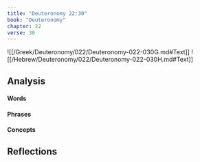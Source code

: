 ```yaml
---
title: "Deuteronomy 22:30"
book: "Deuteronomy"
chapter: 22
verse: 30
---
```

![[/Greek/Deuteronomy/022/Deuteronomy-022-030G.md#Text]]
![[/Hebrew/Deuteronomy/022/Deuteronomy-022-030H.md#Text]]

## Analysis

#### Words

#### Phrases

#### Concepts

## Reflections
